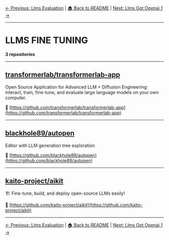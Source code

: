 [← Previous: Llms Evaluation](llms-evaluation.txt) | [🏠 Back to README](../README.md) | [Next: Llms Gpt Openai 1 →](llms-gpt-openai-1.txt)

---

# LLMS FINE TUNING

**3 repositories**

---

## [transformerlab/transformerlab-app](https://github.com/transformerlab/transformerlab-app)

Open Source Application for Advanced LLM + Diffusion Engineering: interact, train, fine-tune, and evaluate large language models on your own computer.

🔗 [https://github.com/transformerlab/transformerlab-app](https://github.com/transformerlab/transformerlab-app)

---

## [blackhole89/autopen](https://github.com/blackhole89/autopen)

Editor with LLM generation tree exploration

🔗 [https://github.com/blackhole89/autopen](https://github.com/blackhole89/autopen)

---

## [kaito-project/aikit](https://github.com/kaito-project/aikit)

🏗️ Fine-tune, build, and deploy open-source LLMs easily!

🔗 [https://github.com/kaito-project/aikit](https://github.com/kaito-project/aikit)

---


[← Previous: Llms Evaluation](llms-evaluation.txt) | [🏠 Back to README](../README.md) | [Next: Llms Gpt Openai 1 →](llms-gpt-openai-1.txt)
